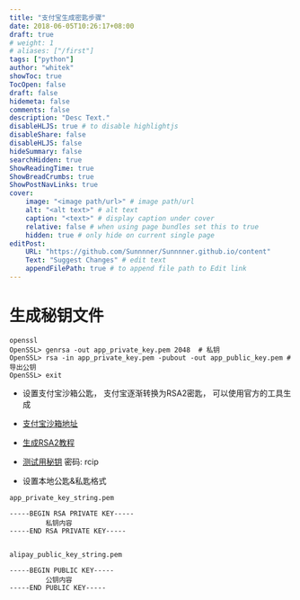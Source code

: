 ```yaml
---
title: "支付宝生成密匙步骤"
date: 2018-06-05T10:26:17+08:00
draft: true
# weight: 1
# aliases: ["/first"]
tags: ["python"]
author: "whitek"
showToc: true
TocOpen: false
draft: false
hidemeta: false
comments: false
description: "Desc Text."
disableHLJS: true # to disable highlightjs
disableShare: false
disableHLJS: false
hideSummary: false
searchHidden: true
ShowReadingTime: true
ShowBreadCrumbs: true
ShowPostNavLinks: true
cover:
    image: "<image path/url>" # image path/url
    alt: "<alt text>" # alt text
    caption: "<text>" # display caption under cover
    relative: false # when using page bundles set this to true
    hidden: true # only hide on current single page
editPost:
    URL: "https://github.com/Sunnnner/Sunnnner.github.io/content"
    Text: "Suggest Changes" # edit text
    appendFilePath: true # to append file path to Edit link
---
```


# 生成秘钥文件

```shell
openssl
OpenSSL> genrsa -out app_private_key.pem 2048  # 私钥
OpenSSL> rsa -in app_private_key.pem -pubout -out app_public_key.pem # 导出公钥
OpenSSL> exit
```

- 设置支付宝沙箱公匙， 支付宝逐渐转换为RSA2密匙， 可以使用官方的工具生成

- [支付宝沙箱地址](https://openhome.alipay.com/platform/appDaily.htm?tab=info)

- [生成RSA2教程](https://docs.open.alipay.com/291/106130)

- [测试用秘钥](https://pan.baidu.com/s/1HpAoD8heei18rXdjRIZdUg) 密码: rcip


- 设置本地公匙&私匙格式

```shell
app_private_key_string.pem

-----BEGIN RSA PRIVATE KEY-----
         私钥内容
-----END RSA PRIVATE KEY-----


alipay_public_key_string.pem

-----BEGIN PUBLIC KEY-----
         公钥内容
-----END PUBLIC KEY-----

```